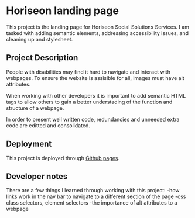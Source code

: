 # Horiseon landing page
This project is the landing page for Horiseon Social Solutions Services. I am tasked with adding semantic elements, addressing accessibility issues, and cleaning up and stylesheet.

## Project Description
People with disabilities may find it hard to navigate and interact with webpages. To ensure the website is assisible for all, images must have alt attributes.

When working with other developers it is important to add semantic HTML tags to allow others to gain a better understading of the function and structure of a webpage.

In order to present well written code, redundancies and unneeded extra code are editted and consolidated.

## Deployment
This project is deployed through [Github pages](https://dempleon.github.io/Horiseon/). 

## Developer notes
There are a few things I learned through working with this project:
-how links work in the nav bar to navigate to a different section of the page
-css class selectors, element selectors
-the importance of alt attributes to a webpage